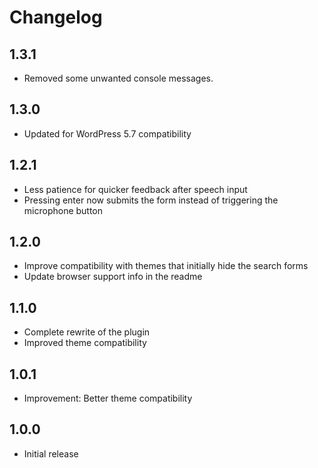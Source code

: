 # Changelog

## 1.3.1

* Removed some unwanted console messages.

## 1.3.0

* Updated for WordPress 5.7 compatibility

## 1.2.1

* Less patience for quicker feedback after speech input
* Pressing enter now submits the form instead of triggering the microphone button

## 1.2.0

* Improve compatibility with themes that initially hide the search forms
* Update browser support info in the readme

## 1.1.0

* Complete rewrite of the plugin
* Improved theme compatibility

## 1.0.1

* Improvement: Better theme compatibility

## 1.0.0

* Initial release
